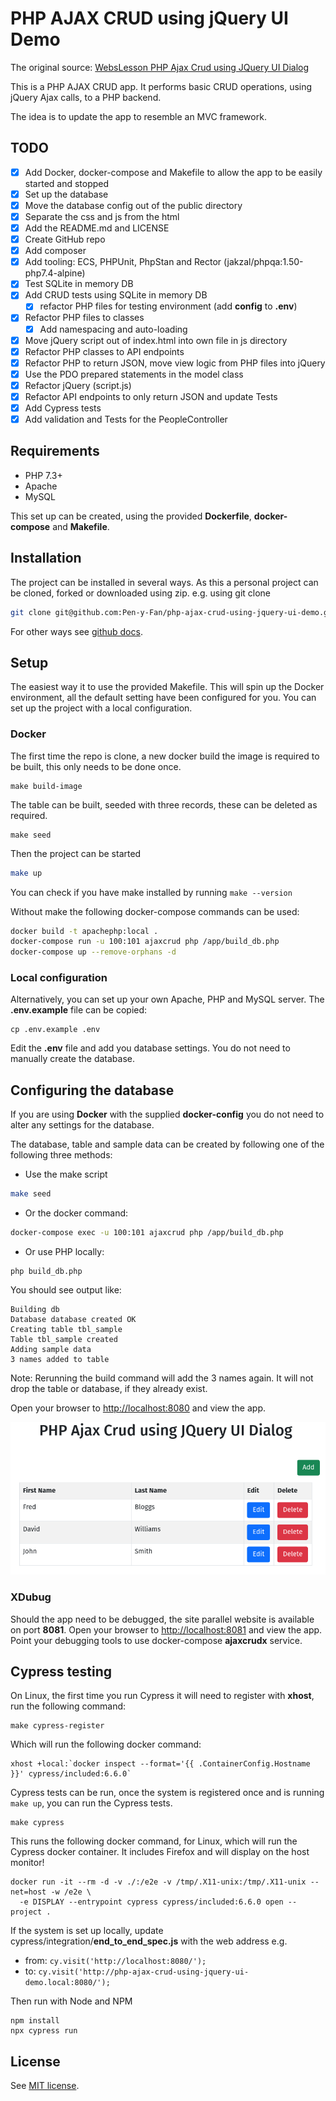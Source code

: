 # PHP AJAX CRUD using jQuery UI Demo

The original source: 
[WebsLesson PHP Ajax Crud using JQuery UI Dialog](https://www.webslesson.info/2018/03/php-ajax-crud-using-jquery-ui-dialog.html)

This is a PHP AJAX CRUD app. It performs basic CRUD operations, using jQuery Ajax calls, to a PHP backend.

The idea is to update the app to resemble an MVC framework.

## TODO

- [x] Add Docker, docker-compose and Makefile to allow the app to be easily started and stopped
- [x] Set up the database
- [x] Move the database config out of the public directory
- [x] Separate the css and js from the html
- [x] Add the README.md and LICENSE
- [x] Create GitHub repo
- [x] Add composer
- [x] Add tooling: ECS, PHPUnit, PhpStan and Rector (jakzal/phpqa:1.50-php7.4-alpine)
- [x] Test SQLite in memory DB
- [x] Add CRUD tests using SQLite in memory DB
    - [x] refactor PHP files for testing environment (add **config** to **.env**)
- [x] Refactor PHP files to classes
    - [x] Add namespacing and auto-loading
- [x] Move jQuery script out of index.html into own file in js directory
- [x] Refactor PHP classes to API endpoints
- [x] Refactor PHP to return JSON, move view logic from PHP files into jQuery
- [x] Use the PDO prepared statements in the model class
- [x] Refactor jQuery (script.js)
- [x] Refactor API endpoints to only return JSON and update Tests
- [x] Add Cypress tests
- [x] Add validation and Tests for the PeopleController

## Requirements

- PHP 7.3+
- Apache
- MySQL

This set up can be created, using the provided **Dockerfile**, **docker-compose** and **Makefile**.

## Installation

The project can be installed in several ways. As this a personal project can be cloned, forked or downloaded using zip.
e.g. using git clone

```sh
git clone git@github.com:Pen-y-Fan/php-ajax-crud-using-jquery-ui-demo.git 
```

For other ways see [github docs](https://docs.github.com/en/github/using-git/which-remote-url-should-i-use).

## Setup

The easiest way it to use the provided Makefile. This will spin up the Docker environment, all the default setting have 
been configured for you. You can set up the project with a local configuration.

### Docker

The first time the repo is clone, a new docker build the image is required to be built, this only needs to be done once.

```shell
make build-image
```

The table can be built, seeded with three records, these can be deleted as required.

```shell
make seed
```

Then the project can be started

```sh 
make up
```

You can check if you have make installed by running `make --version`

Without make the following docker-compose commands can be used:

```sh
docker build -t apachephp:local .
docker-compose run -u 100:101 ajaxcrud php /app/build_db.php
docker-compose up --remove-orphans -d
```

### Local configuration

Alternatively, you can set up your own Apache, PHP and MySQL server. The **.env.example** file can be copied:

```shell
cp .env.example .env
```

Edit the **.env** file and add you database settings. You do not need to manually create the database.

## Configuring the database

If you are using **Docker** with the supplied **docker-config** you do not need to alter any settings for the database.

The database, table and sample data can be created by following one of the following three methods:

- Use the make script

```sh
make seed
```

- Or the docker command:

```sh
docker-compose exec -u 100:101 ajaxcrud php /app/build_db.php
```

- Or use PHP locally:

```shell
php build_db.php
```

You should see output like:

```text
Building db
Database database created OK
Creating table tbl_sample
Table tbl_sample created
Adding sample data
3 names added to table
```

Note: Rerunning the build command will add the 3 names again. It will not drop the table or database, if they already
exist.

Open your browser to <http://localhost:8080> and view the app.

!["Example CRUD app"](./doc/php-ajax-crup-app.png "Example CRUD app")

### XDubug

Should the app need to be debugged, the site parallel website is available on port **8081**. Open your browser to
<http://localhost:8081> and view the app. Point your debugging tools to use docker-compose **ajaxcrudx** service.  

## Cypress testing

On Linux, the first time you run Cypress it will need to register with **xhost**, run the following command:

```shell
make cypress-register
```

Which will run the following docker command:

```shell
xhost +local:`docker inspect --format='{{ .ContainerConfig.Hostname }}' cypress/included:6.6.0`
```

Cypress tests can be run, once the system is registered once and is running `make up`, you can run the Cypress tests.

```shell
make cypress
```

This runs the following docker command, for Linux, which will run the Cypress docker container. It includes Firefox and 
will display on the host monitor!

```shell
docker run -it --rm -d -v ./:/e2e -v /tmp/.X11-unix:/tmp/.X11-unix --net=host -w /e2e \ 
  -e DISPLAY --entrypoint cypress cypress/included:6.6.0 open --project .
```

If the system is set up locally, update cypress/integration/**end_to_end_spec.js** with the web address e.g.

- from: `cy.visit('http://localhost:8080/');`
- to: `cy.visit('http://php-ajax-crud-using-jquery-ui-demo.local:8080/');`

Then run with Node and NPM

```shell
npm install
npx cypress run
```

## License

See [MIT license](./LICENSE.md).
